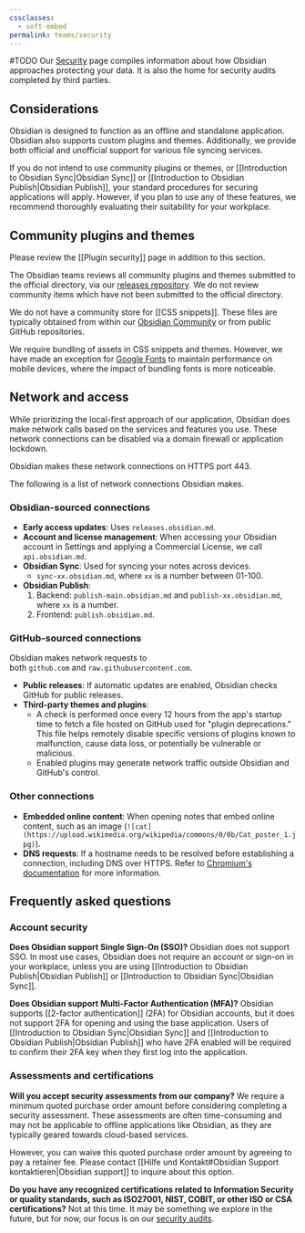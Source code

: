 ```yaml
---
cssclasses:
  - soft-embed
permalink: teams/security
---
```

#TODO
Our [Security](https://obsidian.md/security) page compiles information about how Obsidian approaches protecting your data. It is also the home for security audits completed by third parties.

## Considerations

Obsidian is designed to function as an offline and standalone application. Obsidian also supports custom plugins and themes. Additionally, we provide both official and unofficial support for various file syncing services.

If you do not intend to use community plugins or themes, or [[Introduction to Obsidian Sync|Obsidian Sync]] or [[Introduction to Obsidian Publish|Obsidian Publish]], your standard procedures for securing applications will apply. However, if you plan to use any of these features, we recommend thoroughly evaluating their suitability for your workplace.

## Community plugins and themes

Please review the [[Plugin security]] page in addition to this section. 

The Obsidian teams reviews all community plugins and themes submitted to the official directory, via our [releases repository](https://github.com/obsidianmd/obsidian-releases/pulls?q=is%3Apr+is%3Aopen+sort%3Aupdated-desc). We do not review community items which have not been submitted to the official directory.

We do not have a community store for [[CSS snippets]]. These files are typically obtained from within our [Obsidian Community](https://obsidian.md/community) or from public GitHub repositories.

We require bundling of assets in CSS snippets and themes. However, we have made an exception for [Google Fonts](https://fonts.google.com/) to maintain performance on mobile devices, where the impact of bundling fonts is more noticeable.

## Network and access

While prioritizing the local-first approach of our application, Obsidian does make network calls based on the services and features you use. These network connections can be disabled via a domain firewall or application lockdown.

Obsidian makes these network connections on HTTPS port 443.

The following is a list of network connections Obsidian makes.

### Obsidian-sourced connections

- **Early access updates**: Uses `releases.obsidian.md`.
- **Account and license management**: When accessing your Obsidian account in Settings and applying a Commercial License, we call `api.obsidian.md`.
- **Obsidian Sync**: Used for syncing your notes across devices.
	- `sync-xx.obsidian.md`, where `xx` is a number between 01-100.
- **Obsidian Publish**:
    1. Backend: `publish-main.obsidian.md` and `publish-xx.obsidian.md`, where `xx` is a number.
    2. Frontend: `publish.obsidian.md`.

### GitHub-sourced connections

Obsidian makes network requests to both `github.com` and `raw.githubusercontent.com`.

- **Public releases**: If automatic updates are enabled, Obsidian checks GitHub for public releases.
- **Third-party themes and plugins**:
    - A check is performed once every 12 hours from the app's startup time to fetch a file hosted on GitHub used for "plugin deprecations." This file helps remotely disable specific versions of plugins known to malfunction, cause data loss, or potentially be vulnerable or malicious.
    - Enabled plugins may generate network traffic outside Obsidian and GitHub's control.

### Other connections

- **Embedded online content**: When opening notes that embed online content, such as an image (`![cat](https://upload.wikimedia.org/wikipedia/commons/0/0b/Cat_poster_1.jpg)`).
- **DNS requests**: If a hostname needs to be resolved before establishing a connection, including DNS over HTTPS. Refer to [Chromium's documentation](https://source.chromium.org/chromium/chromium/src/+/main:net/dns/public/doh_provider_entry.cc;l=120?q=chrome.cloudflare-dns.com&ss=chromium) for more information.

## Frequently asked questions

### Account security

**Does Obsidian support Single Sign-On (SSO)?**
Obsidian does not support SSO. In most use cases, Obsidian does not require an account or sign-on in your workplace, unless you are using [[Introduction to Obsidian Publish|Obsidian Publish]] or [[Introduction to Obsidian Sync|Obsidian Sync]].

**Does Obsidian support Multi-Factor Authentication (MFA)?**
Obsidian supports [[2-factor authentication]] (2FA) for Obsidian accounts, but it does not support 2FA for opening and using the base application. Users of [[Introduction to Obsidian Sync|Obsidian Sync]] and [[Introduction to Obsidian Publish|Obsidian Publish]] who have 2FA enabled will be required to confirm their 2FA key when they first log into the application.

### Assessments and certifications

**Will you accept security assessments from our company?**
We require a minimum quoted purchase order amount before considering completing a security assessment. These assessments are often time-consuming and may not be applicable to offline applications like Obsidian, as they are typically geared towards cloud-based services.

However, you can waive this quoted purchase order amount by agreeing to pay a retainer fee. Please contact [[Hilfe und Kontakt#Obsidian Support kontaktieren|Obsidian support]] to inquire about this option.

**Do you have any recognized certifications related to Information Security or quality standards, such as ISO27001, NIST, COBIT, or other ISO or CSA certifications?**
Not at this time. It may be something we explore in the future, but for now, our focus is on our [security audits](https://obsidian.md/security).
